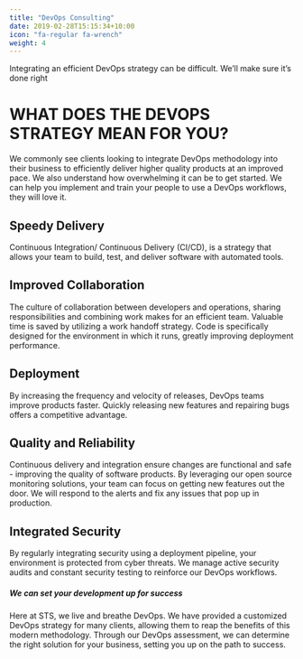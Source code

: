 ```yaml
---
title: "DevOps Consulting"
date: 2019-02-28T15:15:34+10:00
icon: "fa-regular fa-wrench"
weight: 4
---
```


Integrating an efficient DevOps strategy can be difficult. We’ll make sure it’s done right

# WHAT DOES THE DEVOPS STRATEGY MEAN FOR YOU?
We commonly see clients looking to integrate DevOps methodology into their business to efficiently deliver higher quality products at an improved pace. We also understand how overwhelming it can be to get started. We can help you implement and train your people to use a DevOps workflows, they will love it.

## Speedy Delivery
Continuous Integration/ Continuous Delivery (CI/CD), is a strategy that allows your team to build, test, and deliver software with automated tools.

##  Improved Collaboration
The culture of collaboration between developers and operations, sharing responsibilities and combining work makes for an efficient team.
Valuable time is saved by utilizing a work handoff strategy.
Code is specifically designed for the environment in which it runs, greatly improving deployment performance.

## Deployment
By increasing the frequency and velocity of releases, DevOps teams improve products faster.
Quickly releasing new features and repairing bugs offers a competitive advantage.

##  Quality and Reliability
Continuous delivery and integration ensure changes are functional and safe - improving the quality of software products.
By leveraging our open source monitoring solutions, your team can focus on getting new features out the door. We will respond to the alerts and fix any issues that pop up in production.

##  Integrated Security
By regularly integrating security using a deployment pipeline, your environment is protected from cyber threats.
We manage active security audits and constant security testing to reinforce our DevOps workflows.

##### We can set your development up for success 
Here at STS, we live and breathe DevOps. We have provided a customized DevOps strategy for many clients, allowing them to reap the benefits of this modern methodology. Through our DevOps assessment, we can determine the right solution for your business, setting you up on the path to success.